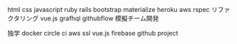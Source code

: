 html
css
javascript
ruby
rails
bootstrap
materialize
heroku
aws
rspec
リファクタリング
vue.js
grafhql
githubflow
模擬チーム開発


独学
docker
circle ci
aws ssl
vue.js
firebase
github project
